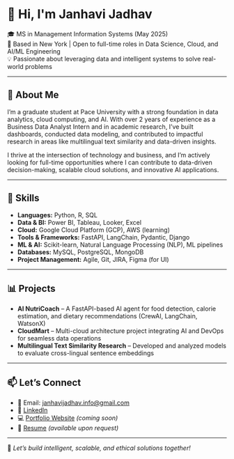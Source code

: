 # 👋 Hi, I'm Janhavi Jadhav

🎓 MS in Management Information Systems (May 2025)  
📍 Based in New York | Open to full-time roles in Data Science, Cloud, and AI/ML Engineering  
💡 Passionate about leveraging data and intelligent systems to solve real-world problems

---

## 🚀 About Me

I’m a graduate student at Pace University with a strong foundation in data analytics, cloud computing, and AI. With over 2 years of experience as a Business Data Analyst Intern and in academic research, I’ve built dashboards, conducted data modeling, and contributed to impactful research in areas like multilingual text similarity and data-driven insights.

I thrive at the intersection of technology and business, and I’m actively looking for full-time opportunities where I can contribute to data-driven decision-making, scalable cloud solutions, and innovative AI applications.

---

## 💼 Skills

- **Languages:** Python, R, SQL  
- **Data & BI:** Power BI, Tableau, Looker, Excel  
- **Cloud:** Google Cloud Platform (GCP), AWS (learning)  
- **Tools & Frameworks:** FastAPI, LangChain, Pydantic, Django  
- **ML & AI:** Scikit-learn, Natural Language Processing (NLP), ML pipelines  
- **Databases:** MySQL, PostgreSQL, MongoDB  
- **Project Management:** Agile, Git, JIRA, Figma (for UI)

---

## 📊 Projects

- **AI NutriCoach** – A FastAPI-based AI agent for food detection, calorie estimation, and dietary recommendations (CrewAI, LangChain, WatsonX)
- **CloudMart** – Multi-cloud architecture project integrating AI and DevOps for seamless data operations
- **Multilingual Text Similarity Research** – Developed and analyzed models to evaluate cross-lingual sentence embeddings

---

## 📫 Let’s Connect

- 📧 Email: janhavijadhav.info@gmail.com  
- 💼 [LinkedIn](https://www.linkedin.com/in/janhavi-jadhav/)  
- 💻 [Portfolio Website](https://janhavi.framer.wiki/) *(coming soon)*  
- 📁 [Resume](https://drive.google.com/file/d/14eQNPwQlmga4C90YLmusnnCZ9El3hE0i/view?usp=sharing) *(available upon request)*

---

🌟 *Let’s build intelligent, scalable, and ethical solutions together!*
